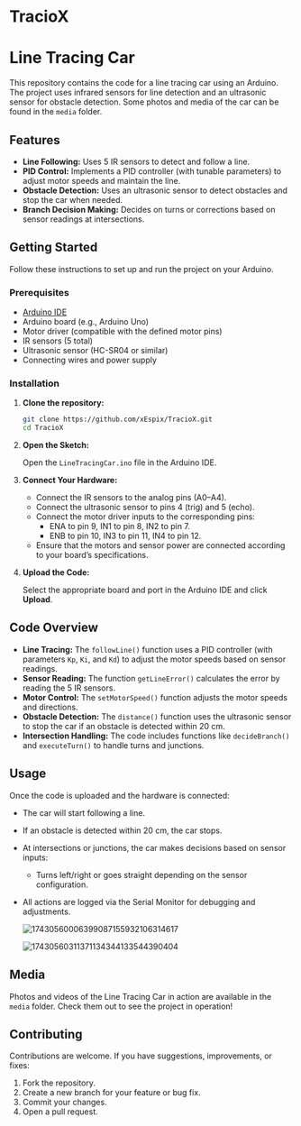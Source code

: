 # TracioX

# Line Tracing Car

This repository contains the code for a line tracing car using an Arduino. The project uses infrared sensors for line detection and an ultrasonic sensor for obstacle detection. Some photos and media of the car can be found in the `media` folder.

## Features

- **Line Following:** Uses 5 IR sensors to detect and follow a line.
- **PID Control:** Implements a PID controller (with tunable parameters) to adjust motor speeds and maintain the line.
- **Obstacle Detection:** Uses an ultrasonic sensor to detect obstacles and stop the car when needed.
- **Branch Decision Making:** Decides on turns or corrections based on sensor readings at intersections.

## Getting Started

Follow these instructions to set up and run the project on your Arduino.

### Prerequisites

- [Arduino IDE](https://www.arduino.cc/en/software)
- Arduino board (e.g., Arduino Uno)
- Motor driver (compatible with the defined motor pins)
- IR sensors (5 total)
- Ultrasonic sensor (HC-SR04 or similar)
- Connecting wires and power supply

### Installation

1. **Clone the repository:**

   ```bash
   git clone https://github.com/xEspix/TracioX.git
   cd TracioX
   ```

2. **Open the Sketch:**

   Open the `LineTracingCar.ino` file in the Arduino IDE.

3. **Connect Your Hardware:**

   - Connect the IR sensors to the analog pins (A0–A4).
   - Connect the ultrasonic sensor to pins 4 (trig) and 5 (echo).
   - Connect the motor driver inputs to the corresponding pins:
     - ENA to pin 9, IN1 to pin 8, IN2 to pin 7.
     - ENB to pin 10, IN3 to pin 11, IN4 to pin 12.
   - Ensure that the motors and sensor power are connected according to your board’s specifications.

4. **Upload the Code:**

   Select the appropriate board and port in the Arduino IDE and click **Upload**.

## Code Overview

- **Line Tracing:** The `followLine()` function uses a PID controller (with parameters `Kp`, `Ki`, and `Kd`) to adjust the motor speeds based on sensor readings.
- **Sensor Reading:** The function `getLineError()` calculates the error by reading the 5 IR sensors.
- **Motor Control:** The `setMotorSpeed()` function adjusts the motor speeds and directions.
- **Obstacle Detection:** The `distance()` function uses the ultrasonic sensor to stop the car if an obstacle is detected within 20 cm.
- **Intersection Handling:** The code includes functions like `decideBranch()` and `executeTurn()` to handle turns and junctions.

## Usage

Once the code is uploaded and the hardware is connected:

- The car will start following a line.
- If an obstacle is detected within 20 cm, the car stops.
- At intersections or junctions, the car makes decisions based on sensor inputs:
  - Turns left/right or goes straight depending on the sensor configuration.
- All actions are logged via the Serial Monitor for debugging and adjustments.

  ![17430560006399087155932106314617](https://github.com/user-attachments/assets/391d00b4-2fa4-45e7-bedf-37bb5230309e)

  ![17430560311371134344133544390404](https://github.com/user-attachments/assets/77ff54d9-30df-419c-8a38-32989642467c)



## Media

Photos and videos of the Line Tracing Car in action are available in the `media` folder. Check them out to see the project in operation!

## Contributing

Contributions are welcome. If you have suggestions, improvements, or fixes:
1. Fork the repository.
2. Create a new branch for your feature or bug fix.
3. Commit your changes.
4. Open a pull request.

